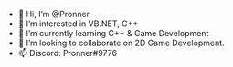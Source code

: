 - 👋 Hi, I’m @Pronner
- 👀 I’m interested in VB.NET, C++
- 🌱 I’m currently learning C++ & Game Development
- 💞️ I’m looking to collaborate on 2D Game Development.
- 📫 Discord: Pronner#9776

<!---
Pronner/Pronner is a ✨ special ✨ repository because its `README.md` (this file) appears on your GitHub profile.
You can click the Preview link to take a look at your changes.
--->
